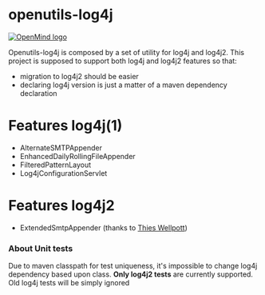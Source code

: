 # openutils-log4j

[![OpenMind logo](https://www.openmindonline.it/favicon.ico)](https://www.openmindonline.it/) 

Openutils-log4j is composed by a set of utility for log4j and log4j2.
This project is supposed to support both log4j and log4j2 features so that:
  - migration to log4j2 should be easier
  - declaring log4j version is just a matter of a maven dependency declaration

# Features log4j(1)
  - AlternateSMTPAppender
  - EnhancedDailyRollingFileAppender
  - FilteredPatternLayout
  - Log4jConfigurationServlet

# Features log4j2
  - ExtendedSmtpAppender (thanks to [Thies Wellpott])

### About Unit tests

Due to maven classpath for test uniqueness, it's impossible to change log4j dependency based upon class.
**Only log4j2 tests** are currently supported. Old log4j tests will be simply ignored


[//]: # (These are reference links used in the body of this note and get stripped out when the markdown processor does its job. There is no need to format nicely because it shouldn't be seen. Thanks SO - http://stackoverflow.com/questions/4823468/store-comments-in-markdown-syntax)


   [Thies Wellpott]: <https://issues.apache.org/jira/browse/LOG4J2-1192r>